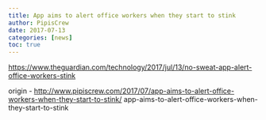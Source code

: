 ```yaml
---
title: App aims to alert office workers when they start to stink
author: PipisCrew
date: 2017-07-13
categories: [news]
toc: true
---
```


https://www.theguardian.com/technology/2017/jul/13/no-sweat-app-alert-office-workers-stink

origin - http://www.pipiscrew.com/2017/07/app-aims-to-alert-office-workers-when-they-start-to-stink/ app-aims-to-alert-office-workers-when-they-start-to-stink